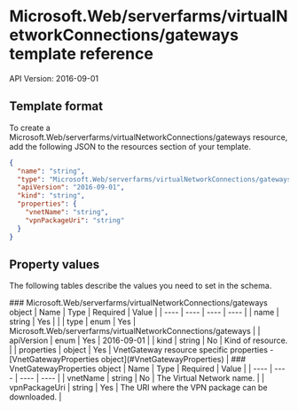 # Microsoft.Web/serverfarms/virtualNetworkConnections/gateways template reference
API Version: 2016-09-01
## Template format

To create a Microsoft.Web/serverfarms/virtualNetworkConnections/gateways resource, add the following JSON to the resources section of your template.

```json
{
  "name": "string",
  "type": "Microsoft.Web/serverfarms/virtualNetworkConnections/gateways",
  "apiVersion": "2016-09-01",
  "kind": "string",
  "properties": {
    "vnetName": "string",
    "vpnPackageUri": "string"
  }
}
```
## Property values

The following tables describe the values you need to set in the schema.

<a id="Microsoft.Web/serverfarms/virtualNetworkConnections/gateways" />
### Microsoft.Web/serverfarms/virtualNetworkConnections/gateways object
|  Name | Type | Required | Value |
|  ---- | ---- | ---- | ---- |
|  name | string | Yes |  |
|  type | enum | Yes | Microsoft.Web/serverfarms/virtualNetworkConnections/gateways |
|  apiVersion | enum | Yes | 2016-09-01 |
|  kind | string | No | Kind of resource. |
|  properties | object | Yes | VnetGateway resource specific properties - [VnetGatewayProperties object](#VnetGatewayProperties) |


<a id="VnetGatewayProperties" />
### VnetGatewayProperties object
|  Name | Type | Required | Value |
|  ---- | ---- | ---- | ---- |
|  vnetName | string | No | The Virtual Network name. |
|  vpnPackageUri | string | Yes | The URI where the VPN package can be downloaded. |

